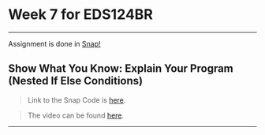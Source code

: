 # Week 7 for EDS124BR

---

Assignment is done in [Snap!](https://snap.berkeley.edu/index)

## Show What You Know: Explain Your Program (Nested If Else Conditions)

> Link to the Snap Code is [here](https://snap.berkeley.edu/project?username=patelkhushi&projectname=WP_Nested_If_Else).

> The video can be found [here](https://youtu.be/swmgxL-fY2Q).

---